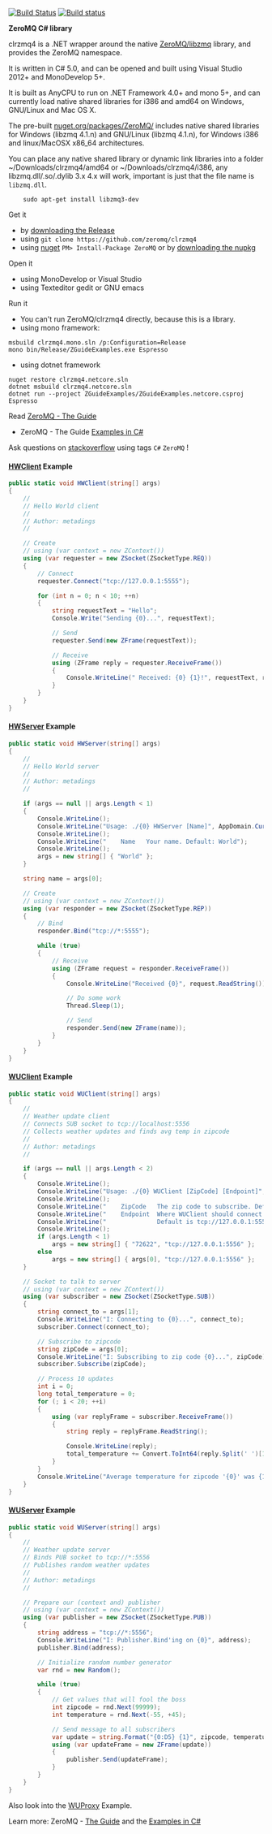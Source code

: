 
[![Build Status](https://travis-ci.org/zeromq/clrzmq4.svg?branch=master)](https://travis-ci.org/zeromq/clrzmq4) [![Build status](https://ci.appveyor.com/api/projects/status/102sf149379bgwv7/branch/master?svg=true)](https://ci.appveyor.com/project/zeromq/clrzmq4/branch/master)

**ZeroMQ C# library**

clrzmq4 is a .NET wrapper around the native [ZeroMQ/libzmq](https://github.com/zeromq/libzmq) library, and
provides the ZeroMQ namespace.

It is written in C# 5.0, and can be opened and built using Visual Studio 2012+ and MonoDevelop 5+.

It is built as AnyCPU to run on .NET Framework 4.0+ and mono 5+, and can currently load native shared libraries for
i386 and amd64 on Windows, GNU/Linux and Mac OS X.

The pre-built [nuget.org/packages/ZeroMQ/](https://www.nuget.org/packages/ZeroMQ/) includes native shared libraries for Windows (libzmq 4.1.n) and GNU/Linux (libzmq 4.1.n), for Windows i386 and linux/MacOSX x86_64 architectures.

You can place any native shared library or dynamic link libraries into a folder ~/Downloads/clrzmq4/amd64 or ~/Downloads/clrzmq4/i386, any libzmq.dll/.so/.dylib 3.x 4.x will work, important is just that the file name is `libzmq.dll`.

```
    sudo apt-get install libzmq3-dev
```

Get it
- by [downloading the Release](https://github.com/zeromq/clrzmq4/releases)
- using `git clone https://github.com/zeromq/clrzmq4`
- using [nuget](https://www.nuget.org/packages/ZeroMQ/) `PM> Install-Package ZeroMQ` or by [downloading the nupkg](https://www.nuget.org/api/v2/package/ZeroMQ/)

Open it
- using MonoDevelop or Visual Studio
- using Texteditor gedit or GNU emacs

Run it
- You can't run ZeroMQ/clrzmq4 directly, because this is a library.
- using mono framework:
```
msbuild clrzmq4.mono.sln /p:Configuration=Release
mono bin/Release/ZGuideExamples.exe Espresso
```
- using dotnet framework
```
nuget restore clrzmq4.netcore.sln
dotnet msbuild clrzmq4.netcore.sln
dotnet run --project ZGuideExamples/ZGuideExamples.netcore.csproj Espresso
```

Read [ZeroMQ - The Guide](http://zguide.zeromq.org/cs:all)
- ZeroMQ - The Guide [Examples in C#](http://github.com/metadings/zguide/tree/master/examples/C%23)

Ask questions on [stackoverflow](http://stackoverflow.com/questions/tagged/c%23+zeromq) using tags `C#` `ZeroMQ` !

#### **[HWClient](https://github.com/metadings/zguide/blob/master/examples/C%23/hwclient.cs) Example**
```csharp
public static void HWClient(string[] args)
{
	//
	// Hello World client
	//
	// Author: metadings
	//

	// Create
	// using (var context = new ZContext())
	using (var requester = new ZSocket(ZSocketType.REQ))
	{
		// Connect
		requester.Connect("tcp://127.0.0.1:5555");

		for (int n = 0; n < 10; ++n)
		{
			string requestText = "Hello";
			Console.Write("Sending {0}...", requestText);

			// Send
			requester.Send(new ZFrame(requestText));

			// Receive
			using (ZFrame reply = requester.ReceiveFrame())
			{
				Console.WriteLine(" Received: {0} {1}!", requestText, reply.ReadString());
			}
		}
	}
}
```

#### **[HWServer](https://github.com/metadings/zguide/blob/master/examples/C%23/hwserver.cs)** Example
```csharp
public static void HWServer(string[] args)
{
	//
	// Hello World server
	//
	// Author: metadings
	//

	if (args == null || args.Length < 1)
	{
		Console.WriteLine();
		Console.WriteLine("Usage: ./{0} HWServer [Name]", AppDomain.CurrentDomain.FriendlyName);
		Console.WriteLine();
		Console.WriteLine("    Name   Your name. Default: World");
		Console.WriteLine();
		args = new string[] { "World" };
	}

	string name = args[0];

	// Create
	// using (var context = new ZContext())
	using (var responder = new ZSocket(ZSocketType.REP))
	{
		// Bind
		responder.Bind("tcp://*:5555");

		while (true)
		{
			// Receive
			using (ZFrame request = responder.ReceiveFrame())
			{
				Console.WriteLine("Received {0}", request.ReadString());

				// Do some work
				Thread.Sleep(1);

				// Send
				responder.Send(new ZFrame(name));
			}
		}
	}
}
```

#### **[WUClient](https://github.com/metadings/zguide/blob/master/examples/C%23/wuclient.cs)** Example
```csharp
public static void WUClient(string[] args)
{
	//
	// Weather update client
	// Connects SUB socket to tcp://localhost:5556
	// Collects weather updates and finds avg temp in zipcode
	//
	// Author: metadings
	//

	if (args == null || args.Length < 2)
	{
		Console.WriteLine();
		Console.WriteLine("Usage: ./{0} WUClient [ZipCode] [Endpoint]", AppDomain.CurrentDomain.FriendlyName);
		Console.WriteLine();
		Console.WriteLine("    ZipCode   The zip code to subscribe. Default is 72622 Nürtingen");
		Console.WriteLine("    Endpoint  Where WUClient should connect to.");
		Console.WriteLine("              Default is tcp://127.0.0.1:5556");
		Console.WriteLine();
		if (args.Length < 1)
			args = new string[] { "72622", "tcp://127.0.0.1:5556" };
		else
			args = new string[] { args[0], "tcp://127.0.0.1:5556" };
	}

	// Socket to talk to server
	// using (var context = new ZContext())
	using (var subscriber = new ZSocket(ZSocketType.SUB))
	{
		string connect_to = args[1];
		Console.WriteLine("I: Connecting to {0}...", connect_to);
		subscriber.Connect(connect_to);

		// Subscribe to zipcode
		string zipCode = args[0];
		Console.WriteLine("I: Subscribing to zip code {0}...", zipCode);
		subscriber.Subscribe(zipCode);

		// Process 10 updates
		int i = 0;
		long total_temperature = 0;
		for (; i < 20; ++i)
		{
			using (var replyFrame = subscriber.ReceiveFrame())
			{
				string reply = replyFrame.ReadString();

				Console.WriteLine(reply);
				total_temperature += Convert.ToInt64(reply.Split(' ')[1]);
			}
		}
		Console.WriteLine("Average temperature for zipcode '{0}' was {1}°", zipCode, (total_temperature / i));
	}
}
```

#### **[WUServer](https://github.com/metadings/zguide/blob/master/examples/C%23/wuserver.cs)** Example
```csharp
public static void WUServer(string[] args)
{
	//
	// Weather update server
	// Binds PUB socket to tcp://*:5556
	// Publishes random weather updates
	//
	// Author: metadings
	//

	// Prepare our (context and) publisher
	// using (var context = new ZContext())
	using (var publisher = new ZSocket(ZSocketType.PUB))
	{
		string address = "tcp://*:5556";
		Console.WriteLine("I: Publisher.Bind'ing on {0}", address);
		publisher.Bind(address);

		// Initialize random number generator
		var rnd = new Random();

		while (true)
		{
			// Get values that will fool the boss
			int zipcode = rnd.Next(99999);
			int temperature = rnd.Next(-55, +45);

			// Send message to all subscribers
			var update = string.Format("{0:D5} {1}", zipcode, temperature);
			using (var updateFrame = new ZFrame(update))
			{
				publisher.Send(updateFrame);
			}
		}
	}
}
```

Also look into the [WUProxy](https://github.com/metadings/zguide/blob/master/examples/C%23/wuproxy.cs) Example.

Learn more: ZeroMQ - [The Guide](http://zguide.zeromq.org/cs:all) and the [Examples in C#](http://github.com/metadings/zguide/tree/master/examples/C%23)

